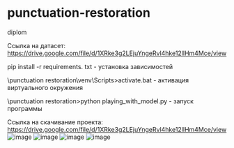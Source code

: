 # punctuation-restoration
 diplom


Ccылка на датасет: https://drive.google.com/file/d/1XRke3g2LEjuYngeRvl4hke12llHm4Mce/view

pip install -r requirements. txt - установка зависимостей

\punctuation restoration\venv\Scripts>activate.bat - активация виртуального окружения

\punctuation restoration>python playing_with_model.py - запуск программы

Ccылка на скачивание проекта: https://drive.google.com/file/d/1XRke3g2LEjuYngeRvl4hke12llHm4Mce/view 
![image](https://github.com/alloe16/punctuation_restoration-/assets/101383654/8ac014af-2822-4d3b-8628-6bc40013b461)
![image](https://github.com/alloe16/punctuation_restoration-/assets/101383654/fc401ea9-b20e-474a-845a-578dcd09b761)
![image](https://github.com/alloe16/punctuation_restoration-/assets/101383654/b4f8ac3e-f3fe-490e-9ca5-06c28249e5b7)
![image](https://github.com/alloe16/punctuation_restoration-/assets/101383654/00524637-b1cd-47ff-9dbd-38ce7d853e29)
